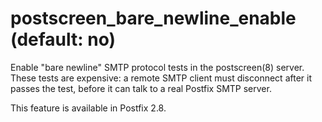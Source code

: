 # postscreen_bare_newline_enable (default: no)
 Enable "bare newline" SMTP protocol tests in the postscreen(8)
server. These tests are expensive: a remote SMTP client must
disconnect after
it passes the test, before it can talk to a real Postfix SMTP server.



 This feature is available in Postfix 2.8. 


